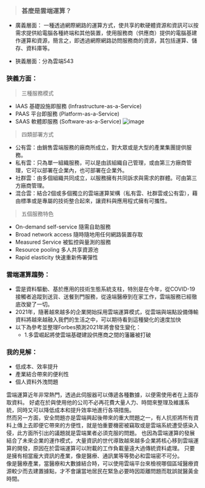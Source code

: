> ### 甚麼是雲端運算？

* 廣義層面： 一種透過網際網路的運算方式，使共享的軟硬體資源和資訊可以按需求提供給電腦各種終端和其他裝置，使用服務商（供應商）提供的電腦基建作運算和資源，簡言之，即透過網際網路訪問服務商的資源，其包括運算、儲存、資料庫等。

* 狹義層面：分為雲端543

### 狹義方面：

> 三種服務模式
    
   * IAAS 基礎設施即服務 (Infrastructure-as-a-Service)  
   * PAAS 平台即服務 (Platform-as-a-Service)  
   * SAAS 軟體即服務 (Software-as-a-Service) 
   ![image](https://user-images.githubusercontent.com/73805870/112445651-58d09500-8d8a-11eb-9404-b1bf534d5050.png)
> 四類部署方式

   * 公有雲：由銷售雲端服務的廠商所成立，對大眾或是大型的產業集團提供服務。  
   * 私有雲：只為單一組織服務，可以是由該組織自己管理，或由第三方廠商管理，它可以部署在企業內，也可部署在企業外。  
   * 社群雲：由多個組織共同成立，以服務擁有共同訴求與需求的群體。可由第三方廠商管理。  
   * 混合雲：結合2個或多個獨立的雲端運算架構（私有雲、社群雲或公有雲），藉由標準或是專屬的技術整合起來，讓資料與應用程式擁有可攜性。
> 五個服務特色

   * On-demand self-service 隨需自助服務  
   * Broad network access 隨時隨地用任何網路裝置存取  
   * Measured Service 被監控與量測的服務  
   * Resource pooling 多人共享資源池  
   * Rapid elasticity 快速重新佈署彈性
   
### 雲端運算趨勢：

* 雲是資料驅動、基於應用的技術生態系統支柱，特別是在今年，從COVID-19接觸者追蹤到送貨、送餐到門服務，從遠端醫療到在家工作，雲端服務已經徹底改變了一切。
* 2021年，隨著越來越多的企業開始採用雲端運算模式，從雲端與端點設備傳輸資料將越來越融入我們的生活之中，可以期待看到這種變化的速度加快
* 以下為參考並整理Forbes預測2021年將會發生變化：
  * 1.多雲崛起將使雲端基礎建設供應商之間的藩籬被打破
### 我的見解：

* 低成本、效率提升
* 產業結合帶來的便利性
* 個人資料外洩問題

雲端運算近年非常熱門，透過此伺服器可以傳遞各種數據，以便需使用者在上面存取資料。
好處在於與使用他的公司不必再花費大量人力、時間來整理及維護系統，同時又可以降低成本和提升效率地進行各項措施。  
然而另一方面，安全問題亦是雲端興起後帶來的重大問題之一，有人抗拒將所有資料上傳上去即便它帶來的方便性，就是怕重要機密被竊取或是雲端系統遭受感染入侵，此方面所引出的議題就是雲端業者必須克服的問題。
也因為雲端運算的發展結合了未來企業的運作模式，大量資訊的世代導致越來越多企業將核心移到雲端運算的開發，原因在於雲端運算可以附載的工作負載量遠大過傳統資料處理。
只要是擁有相當龐大資訊的產業，像是醫療、通訊業等等勢必和雲端密不可分。  
像是醫療產業，當醫療和大數據結合時，可以使用雲端平台來檢視哪個區域醫療資源較少而去建置據點，才不會讓當地居民在緊急必要時因距離問題而耽誤就醫黃金時間。
